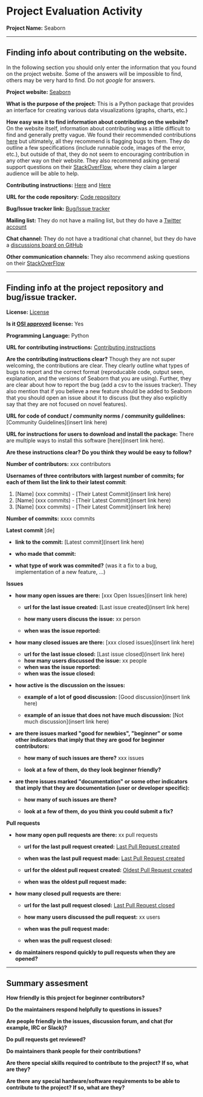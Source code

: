 # Project Evaluation Activity



__Project Name:__  Seaborn


---

## Finding info about contributing on the website.

In the following section you should only enter the information that you
found on the project website. Some of the answers will be impossible to find, others
may be very hard to find. Do not _google_ for answers.

__Project website:__ [Seaborn](https://seaborn.pydata.org/)


__What is the purpose of the project:__ This is a Python package that provides an interface for creating various data visualizations (graphs, charts, etc.)


__How easy was it to find information about contributing on the website?__ On the website itself, information about contributing was a little difficult to find and generally pretty vague. We found their recommended contributions [here](https://seaborn.pydata.org/installing.html) but ultimately, all they recommend is flagging bugs to them. They do outline a few specifications (include runnable code, images of the error, etc.), but outside of that, they do not seem to encouraging contribution in any other way on their website. They also recommend asking general support questions on their [StackOverFlow](https://stackoverflow.com/tags/seaborn), where they claim a larger audience will be able to help.


__Contributing instructions:__ [Here](https://seaborn.pydata.org/installing.html) and [Here](https://github.com/mwaskom/seaborn/blob/master/.github/CONTRIBUTING.md) 

__URL for the code repository:__ [Code repository](https://github.com/mwaskom/seaborn)

__Bug/Issue tracker link:__ [Bug/Issue tracker](https://github.com/mwaskom/seaborn/issues)

__Mailing list:__ They do not have a mailing list, but they do have a [Twitter account](https://twitter.com/michaelwaskom)

__Chat channel:__ They do not have a traditional chat channel, but they do have a [discussions board on GitHub](https://github.com/mwaskom/seaborn/discussions)

__Other communication channels:__ 
They also recommend asking questions on their [StackOverFlow](https://stackoverflow.com/tags/seaborn)

---

## Finding info at the project repository and bug/issue tracker.

__License:__ [License](https://github.com/mwaskom/seaborn/blob/master/LICENSE.md)

__Is it [OSI approved](https://opensource.org/licenses/alphabetical) license:__ Yes

__Programming Language:__ Python

__URL for contributing instructions:__ [Contributing instructions](https://github.com/mwaskom/seaborn/blob/master/.github/CONTRIBUTING.md)

__Are the contributing instructions clear?__ Though they are not super welcoming, the contributions are clear. They clearly outline what types of bugs to report and the correct format (reproducable code, output seen, explanation, and the versions of Seaborn that you are using). Further, they are clear about how to report the bug (add a csv to the issues tracker). They also mention that if you believe a new feature should be added to Seaborn that you should open an issue about it to discuss (but they also explicitly say that they are not focused on novel features). 


__URL for code of conduct / community norms / community guildelines:__ [Community Guidelines](insert link here)

__URL for instructions for users to download and install the package:__ There are multiple ways to install this software [here](insert link here). 


__Are these instructions clear? Do you think they would be easy to follow?__ 


__Number of contributors:__ xxx contributors


__Usernames of three contributors with largest number of commits; for
each of them list the link to their latest commit__:

1. [Name] (xxx commits) - [Their Latest Commit](insert link here)
2. [Name] (xxx commits) - [Their Latest Commit](insert link here)
3. [Name] (xxx commits) - [Their Latest Commit](insert link here)


__Number of commits:__ xxxx commits

__Latest commit__ [de] 

- __link to the commit:__ [Latest commit](insert link here)

- __who made that commit:__ 

- __what type of work was commited?__ (was it a fix to a bug, implementation of a new feature, ...)


__Issues__

- __how many open issues are there:__ [xxx Open Issues](insert link here)

    - __url for the last issue created:__ [Last issue created](insert link here)

    - __how many users discuss the issue:__ xx person
    
    - __when was the issue reported:__ 
    

- __how many closed issues are there:__ [xxx closed issues](insert link here)
    - __url for the last issue closed:__ [Last issue closed](insert link here)
    - __how many users discussed the issue:__ xx people
    - __when was the issue reported:__ 
    - __when was the issue closed:__ 

- __how active is the discussion on the issues:__ 

    - __example of a lot of good discussion:__ [Good discussion](insert link here)
    
    - __example of an issue that does not have much discussion:__ [Not much discussion](insert link here)



- __are there issues marked "good for newbies", "beginner" or some other indicators that imply that they are good for beginner contributors:__ 

    - __how many of such issues are there?__ xxx issues
    
    - __look at a few of them, do they look beginner friendly?__ 



- __are there issues marked "documentation" or some other indicators that imply that they are documentation (user or developer specific):__ 

    - __how many of such issues are there?__ 
    
    - __look at a few of them, do you think you could submit a fix?__ 



__Pull requests__

- __how many open pull requests are there:__ xx pull requests

    - __url for the last pull request created:__ [Last Pull Request created]()
    
    - __when was the last pull request made:__ [Last Pull Request created]()

    - __url for the oldest pull request created:__ [Oldest Pull Request created]()
    
    - __when was the oldest pull request made:__ 

- __how many closed pull requests are there:__ 

    - __url for the last pull request closed:__ [Last Pull Request closed]()
    
    - __how many users discussed the pull request:__ xx users
    
    - __when was the pull request made:__  
    
    - __when was the pull request closed:__ 
    

- __do maintainers respond quickly to pull requests when they are opened?__ 





---


## Summary assesment
__How friendly is this project for beginner contributors?__




__Do the maintainers respond helpfully to questions in issues?__



__Are people friendly in the issues, discussion forum, and chat (for example, IRC or Slack)?__




__Do pull requests get reviewed?__



__Do maintainers thank people for their contributions?__



__Are there special skills required to contribute to the project? If so, what are they?__



__Are there any special hardware/software requirements to be able to contribute to the project? If so, what are they?__

